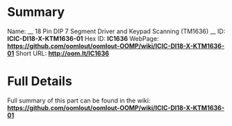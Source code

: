 
Summary
=================

Name: __ 18 Pin DIP 7 Segment Driver and Keypad Scanning (TM1636) __
ID: __ICIC-DI18-X-KTM1636-01__
Hex ID: __IC1636__
WebPage: __https://github.com/oomlout/oomlout-OOMP/wiki/ICIC-DI18-X-KTM1636-01__
Short URL: __http://oom.lt/IC1636__

Full Details
==========================
Full summary of this part can be found in the wiki:   
__https://github.com/oomlout/oomlout-OOMP/wiki/ICIC-DI18-X-KTM1636-01__   

